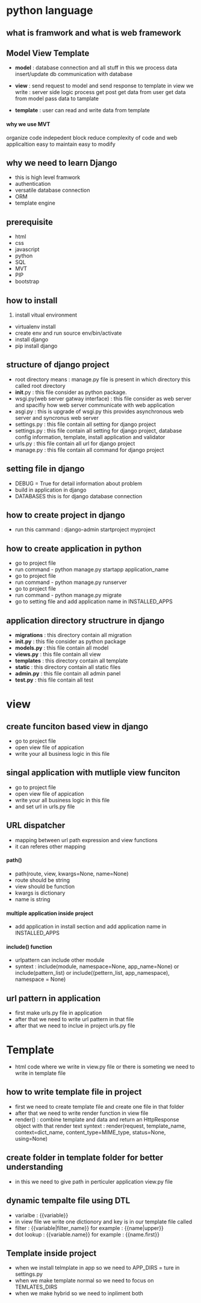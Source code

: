 # python language

## what is framwork and what is web framework

## Model View Template
- **model** : database connection and all stuff
in this we process data
insert/update db
communication with database

- **view** : send request to model and send response to template
in view we write :
server side logic
process get post
get data from user
get data from model 
pass data to tamplate

- **template** : user can read and write data from template

#### why we use MVT
organize code
indepedent block
reduce complexity of code and web applicaltion
easy to maintain
easy to modify

## why we need to learn Django
- this is high level framwork
- authentication
- versatile database connection
- ORM
- template engine

## prerequisite
- html
- css
- javascript
- python
- SQL
- MVT
- PIP
- bootstrap

## how to install
1. install vitual environment
- virtualenv install
- create env and run source env/bin/activate
- install django
- pip install django

## structure of django project 
- root directory means : manage.py file is present in which directory this called root directory
- __init__.py : this file consider as python package.
- wsgi.py(web server gatway interface) : this file consider as web server and spacifiy how web server communicate with web application
- asgi.py : this is upgrade of wsgi.py this provides asynchronous web server and syncronus web server
- settings.py : this file contain all setting for django project
- settings.py : this file contain all setting for django project, database config information, template, install application and validator
- urls.py : this file contain all url for django project
- manage.py : this file contain all command for django project

## setting file in django
- DEBUG = True for detail information about problem
- build in application in django
- DATABASES this is for django database connection

## how to create project in django
- run this cammand : django-admin startproject myproject

## how to create application in python
- go to project file 
- run command - python manage.py startapp application_name
- go to project file
- run command - python manage.py runserver
- go to project file
- run command - python manage.py migrate
- go to setting file and add application name in INSTALLED_APPS

## application directory structrure in django
- **migrations** : this directory contain all migration
- **__init__.py** : this file consider as python package
- **models.py** : this file contain all model
- **views.py** : this file contain all view
- **templates** : this directory contain all template
- **static** : this directory contain all static files
- **admin.py** : this file contain all admin panel
- **test.py** : this file contain all test

# view

## create funciton based view in django
- go to project file
- open view file of appication
- write your all business logic in this file 

## singal application with mutliple view funciton
- go to project file
- open view file of appication
- write your all business logic in this file
- and set url in urls.py file

## URL dispatcher
- mapping between url path expression and view functions
- it can referes other mapping

#### path()
- path(route, view, kwargs=None, name=None)
- route should be string
- view should be function
- kwargs is dictionary
- name is string

#### multiple application inside project
- add application in install section and add application name in INSTALLED_APPS

#### include() function
- urlpattern can include other module
- syntext : include(module, namespace=None, app_name=None) or include(pattern_list) or include((pettern_list, app_namespace), namespace = None)

## url pattern in application 
- first make urls.py file in application 
- after that we need to write url pattern in that file 
- after that we need to inclue in project urls.py file

# Template
- html code where we write in view.py file or there is someting we need to write in template file

## how to write template file in project
- first we need to create template file and create one file in that folder
- after that we need to write render function in view file 
- render() : combine template and data and return an HttpResponse object with that render text
    syntext : render(request, template_name, context=dict_name, content_type=MIME_type, status=None, using=None)

## create folder in template folder for better understanding
- in this we need to give path in perticuler application view.py file

## dynamic tempalte file using DTL
- varialbe : {{variable}}
- in view file we write one dictionory and key is in our template file called
- filter : {{variable|filter_name}} for example : {{name|upper}}
- dot lookup : {{variable.name}} for example : {{name.first}}

## Template inside project
- when we install telmplate in app so we need to APP_DIRS = ture in settings.py
- when we make template normal so we need to focus on TEMLATES_DIRS
- when we make hybrid so we need to inpliment both